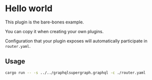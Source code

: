 # Hello world

This plugin is the bare-bones example.

You can copy it when creating your own plugins.

Configuration that your plugin exposes will automatically participate in `router.yaml`.

## Usage

```bash
cargo run -- -s ../../graphqlsupergraph.graphql -c ./router.yaml
```
